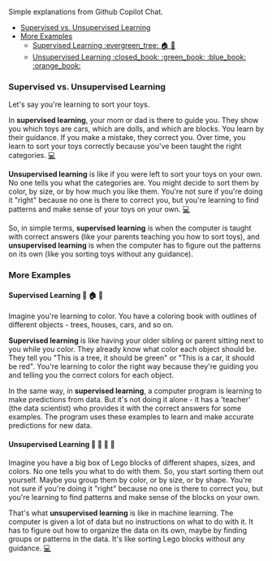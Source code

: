 Simple explanations from Github Copilot Chat.

- [Supervised vs. Unsupervised Learning](#supervised-vs-unsupervised-learning)
- [More Examples](#more-examples)
  - [Supervised Learning :evergreen\_tree: :house: :car:](#supervised-learning-evergreen_tree-house-car)
  - [Unsupervised Learning :closed\_book: :green\_book: :blue\_book: :orange\_book:](#unsupervised-learning-closed_book-green_book-blue_book-orange_book)

### Supervised vs. Unsupervised Learning

Let's say you're learning to sort your toys.

In **supervised learning**, your mom or dad is there to guide you. They show you which toys are cars, which are dolls, and which are blocks. You learn by their guidance. If you make a mistake, they correct you. Over time, you learn to sort your toys correctly because you've been taught the right categories. [:computer:](supervised)

**Unsupervised learning** is like if you were left to sort your toys on your own. No one tells you what the categories are. You might decide to sort them by color, by size, or by how much you like them. You're not sure if you're doing it "right" because no one is there to correct you, but you're learning to find patterns and make sense of your toys on your own. [:computer:](unsupervised)

So, in simple terms, **supervised learning** is when the computer is taught with correct answers (like your parents teaching you how to sort toys), and **unsupervised learning** is when the computer has to figure out the patterns on its own (like you sorting toys without any guidance).

### More Examples

#### Supervised Learning :evergreen_tree: :house: :car:

Imagine you're learning to color. You have a coloring book with outlines of different objects - trees, houses, cars, and so on.

**Supervised learning** is like having your older sibling or parent sitting next to you while you color. They already know what color each object should be. They tell you "This is a tree, it should be green" or "This is a car, it should be red". You're learning to color the right way because they're guiding you and telling you the correct colors for each object.

In the same way, in **supervised learning**, a computer program is learning to make predictions from data. But it's not doing it alone - it has a 'teacher' (the data scientist) who provides it with the correct answers for some examples. The program uses these examples to learn and make accurate predictions for new data.

#### Unsupervised Learning :closed_book: :green_book: :blue_book: :orange_book:

Imagine you have a big box of Lego blocks of different shapes, sizes, and colors. No one tells you what to do with them. So, you start sorting them out yourself. Maybe you group them by color, or by size, or by shape. You're not sure if you're doing it "right" because no one is there to correct you, but you're learning to find patterns and make sense of the blocks on your own.

That's what **unsupervised learning** is like in machine learning. The computer is given a lot of data but no instructions on what to do with it. It has to figure out how to organize the data on its own, maybe by finding groups or patterns in the data. It's like sorting Lego blocks without any guidance. [:computer:](unsupervised)
